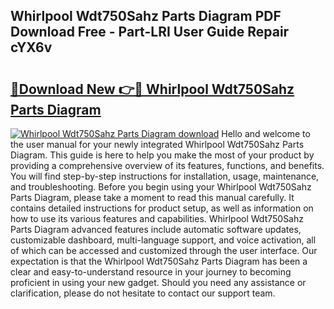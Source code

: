 ## Whirlpool Wdt750Sahz Parts Diagram PDF Download Free - Part-LRI User Guide Repair cYX6v

# <h2><a href="http://dfoqflt.blite.top/?on=Whirlpool+Wdt750Sahz+Parts+Diagram">🔗Download New 👉🔴 Whirlpool Wdt750Sahz Parts Diagram</a></h2>

[![Whirlpool Wdt750Sahz Parts Diagram download](https://i.imgur.com/lujVjoI.png)](http://dfoqflt.blite.top/?on=Whirlpool+Wdt750Sahz+Parts+Diagram)
Hello and welcome to the user manual for your newly integrated Whirlpool Wdt750Sahz Parts Diagram. This guide is here to help you make the most of your product by providing a comprehensive overview of its features, functions, and benefits. You will find step-by-step instructions for installation, usage, maintenance, and troubleshooting. Before you begin using your Whirlpool Wdt750Sahz Parts Diagram, please take a moment to read this manual carefully. It contains detailed instructions for product setup, as well as information on how to use its various features and capabilities. Whirlpool Wdt750Sahz Parts Diagram advanced features include automatic software updates, customizable dashboard, multi-language support, and voice activation, all of which can be accessed and customized through the user interface. Our expectation is that the Whirlpool Wdt750Sahz Parts Diagram has been a clear and easy-to-understand resource in your journey to becoming proficient in using your new gadget. Should you need any assistance or clarification, please do not hesitate to contact our support team.
